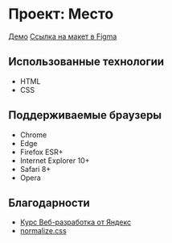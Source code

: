 # Проект: Место

[Демо](https://hsh01.github.io/mesto/)
[Ссылка на макет в Figma](https://www.figma.com/file/2cn9N9jSkmxD84oJik7xL7/JavaScript.-Sprint-4?node-id=0%3A1)

## Использованные технологии
* HTML
* CSS


## Поддерживаемые браузеры
* Chrome
* Edge
* Firefox ESR+
* Internet Explorer 10+
* Safari 8+
* Opera


## Благодарности

* [Курс Веб-разработка от Яндекс](https://practicum.yandex.ru/web/)
* [normalize.css](https://github.com/necolas/normalize.css/)